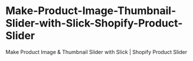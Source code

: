 # Make-Product-Image-Thumbnail-Slider-with-Slick-Shopify-Product-Slider
Make Product Image &amp; Thumbnail Slider with Slick | Shopify Product Slider
